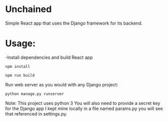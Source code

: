 # Unchained

Simple React app that uses the Django framework for its backend.

# Usage:

-Install dependencies and build React app

    npm install

    npm run build

Run web server as you would with any Django project:

    python manage.py runserver


Note: This project uses python 3
You will also need to provide a secret key for the Django app
I kept mine locally in a file named params.py you will see that
referenced in settings.py.
